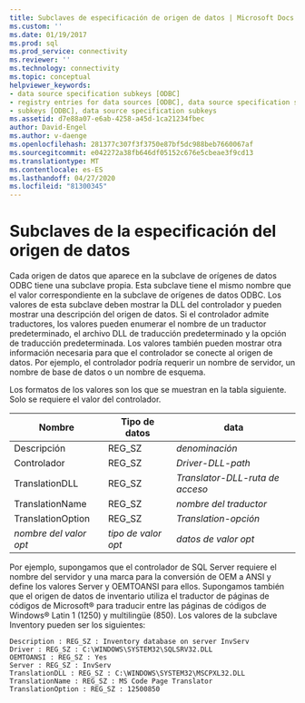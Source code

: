 ```yaml
---
title: Subclaves de especificación de origen de datos | Microsoft Docs
ms.custom: ''
ms.date: 01/19/2017
ms.prod: sql
ms.prod_service: connectivity
ms.reviewer: ''
ms.technology: connectivity
ms.topic: conceptual
helpviewer_keywords:
- data source specification subkeys [ODBC]
- registry entries for data sources [ODBC], data source specification subkeys
- subkeys [ODBC], data source specification subkeys
ms.assetid: d7e88a07-e6ab-4258-a45d-1ca21234fbec
author: David-Engel
ms.author: v-daenge
ms.openlocfilehash: 281377c307f3f3750e87bf5dc988beb7660067af
ms.sourcegitcommit: e042272a38fb646df05152c676e5cbeae3f9cd13
ms.translationtype: MT
ms.contentlocale: es-ES
ms.lasthandoff: 04/27/2020
ms.locfileid: "81300345"
---
```

# <a name="data-source-specification-subkeys"></a>Subclaves de la especificación del origen de datos
Cada origen de datos que aparece en la subclave de orígenes de datos ODBC tiene una subclave propia. Esta subclave tiene el mismo nombre que el valor correspondiente en la subclave de orígenes de datos ODBC. Los valores de esta subclave deben mostrar la DLL del controlador y pueden mostrar una descripción del origen de datos. Si el controlador admite traductores, los valores pueden enumerar el nombre de un traductor predeterminado, el archivo DLL de traducción predeterminado y la opción de traducción predeterminada. Los valores también pueden mostrar otra información necesaria para que el controlador se conecte al origen de datos. Por ejemplo, el controlador podría requerir un nombre de servidor, un nombre de base de datos o un nombre de esquema.  
  
 Los formatos de los valores son los que se muestran en la tabla siguiente. Solo se requiere el valor del controlador.  
  
|Nombre|Tipo de datos|data|  
|----------|---------------|----------|  
|Descripción|REG_SZ|*denominación*|  
|Controlador|REG_SZ|*Driver-DLL-path*|  
|TranslationDLL|REG_SZ|*Translator-DLL-ruta de acceso*|  
|TranslationName|REG_SZ|*nombre del traductor*|  
|TranslationOption|REG_SZ|*Translation-opción*|  
|*nombre del valor opt*|*tipo de valor opt*|*datos de valor opt*|  
  
 Por ejemplo, supongamos que el controlador de SQL Server requiere el nombre del servidor y una marca para la conversión de OEM a ANSI y define los valores Server y OEMTOANSI para ellos. Supongamos también que el origen de datos de inventario utiliza el traductor de páginas de códigos de Microsoft® para traducir entre las páginas de códigos de Windows® Latin 1 (1250) y multilingüe (850). Los valores de la subclave Inventory pueden ser los siguientes:  
  
```  
Description : REG_SZ : Inventory database on server InvServ  
Driver : REG_SZ : C:\WINDOWS\SYSTEM32\SQLSRV32.DLL  
OEMTOANSI : REG_SZ : Yes  
Server : REG_SZ : InvServ  
TranslationDLL : REG_SZ : C:\WINDOWS\SYSTEM32\MSCPXL32.DLL  
TranslationName : REG_SZ : MS Code Page Translator  
TranslationOption : REG_SZ : 12500850  
```
